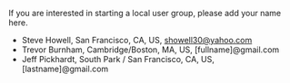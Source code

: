 If you are interested in starting a local user group, please add your name here.

* Steve Howell, San Francisco, CA, US, showell30@yahoo.com
* Trevor Burnham, Cambridge/Boston, MA, US, [fullname]@gmail.com
* Jeff Pickhardt, South Park / San Francisco, CA, US, [lastname]@gmail.com